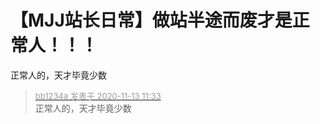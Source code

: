 # 【MJJ站长日常】做站半途而废才是正常人！！！


正常人的，天才毕竟少数

<div class="quote"><blockquote><font size="2"><a href="https://www.hostloc.com/forum.php?mod=redirect&amp;goto=findpost&amp;pid=9447712&amp;ptid=766095" target="_blank"><font color="#999999">bb1234a 发表于 2020-11-13 11:33</font></a></font><br />
正常人的，天才毕竟少数</blockquote></div><br />
<img src="static/image/smiley/default/lol.gif" smilieid="12" border="0" alt="" />
